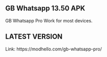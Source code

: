## GB Whatsapp 13.50 APK

GB Whatsapp Pro
Work for most devices.

<h2>LATEST VERSION</h2>
Link: https://modhello.com/gb-whatsapp-pro/
